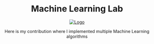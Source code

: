 <div align="center">
  <h1>Machine Learning Lab</h1>
  <a href="https://github.com/RiteshPuvvada/Mobile-Application-Development-Lab"><img src="https://user-images.githubusercontent.com/73629361/142381195-a862d7a8-6919-49a3-82ef-9e770e6943b0.jpeg" alt="Logo" border="0"></a>
  
  <p>Here is my contribution where I implemented multiple Machine Learning algorithms</p>
</div>

